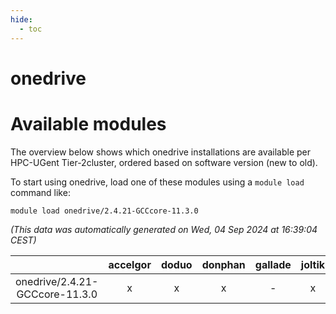```yaml
---
hide:
  - toc
---
```


onedrive
========

# Available modules


The overview below shows which onedrive installations are available per HPC-UGent Tier-2cluster, ordered based on software version (new to old).

To start using onedrive, load one of these modules using a `module load` command like:

```shell
module load onedrive/2.4.21-GCCcore-11.3.0
```

*(This data was automatically generated on Wed, 04 Sep 2024 at 16:39:04 CEST)*  

| |accelgor|doduo|donphan|gallade|joltik|shinx|skitty|
| :---: | :---: | :---: | :---: | :---: | :---: | :---: | :---: |
|onedrive/2.4.21-GCCcore-11.3.0|x|x|x|-|x|-|x|
